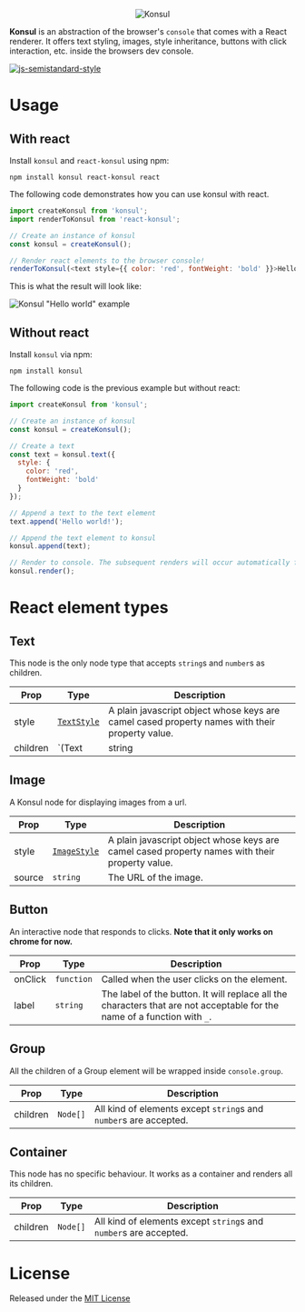 <p align="center">
  <img src="https://www.dropbox.com/s/3wfhnivj3pad9hv/konsul-logo-small.png?dl=1" alt="Konsul" />
</p>

**Konsul** is an abstraction of the browser's `console` that comes with a React renderer. It offers text styling, images, style inheritance, buttons with click interaction, etc. inside the browsers dev console.

[![js-semistandard-style](https://cdn.rawgit.com/flet/semistandard/master/badge.svg)](https://github.com/Flet/semistandard)

# Usage
## With react
Install `konsul` and `react-konsul` using npm:

```
npm install konsul react-konsul react
```

The following code demonstrates how you can use konsul with react.

```js
import createKonsul from 'konsul';
import renderToKonsul from 'react-konsul';

// Create an instance of konsul
const konsul = createKonsul();

// Render react elements to the browser console!
renderToKonsul(<text style={{ color: 'red', fontWeight: 'bold' }}>Hello world!</text>, konsul);
```

This is what the result will look like:

![Konsul "Hello world" example](https://www.dropbox.com/s/cyzs5imu6384voc/konsul-hello-world.jpg?dl=1)

## Without react
Install `konsul` via npm:

```
npm install konsul
```

The following code is the previous example but without react:

```js
import createKonsul from 'konsul';

// Create an instance of konsul
const konsul = createKonsul();

// Create a text
const text = konsul.text({
  style: {
    color: 'red',
    fontWeight: 'bold'
  }
});

// Append a text to the text element
text.append('Hello world!');

// Append the text element to konsul
konsul.append(text);

// Render to console. The subsequent renders will occur automatically for example by updating the style or children.
konsul.render();
```

# React element types
## Text
This node is the only node type that accepts `string`s and `number`s as children.

| Prop | Type | Description |
| --- | --- | --- |
| style | [`TextStyle`](https://github.com/mohebifar/konsul/blob/master/src/types/styles.js#L13) | A plain javascript object whose keys are camel cased property names with their property value. |
| children | `(Text|string|number)[]` | Only `Text`s, `string`s and `number`s are accepted as a Text's children |

## Image
A Konsul node for displaying images from a url.

| Prop | Type | Description |
| --- | --- | --- |
| style | [`ImageStyle`](https://github.com/mohebifar/konsul/blob/master/src/types/styles.js#L20) | A plain javascript object whose keys are camel cased property names with their property value. |
| source | `string` | The URL of the image. |

## Button
An interactive node that responds to clicks. **Note that it only works on chrome for now.**

| Prop | Type | Description |
| --- | --- | --- |
| onClick | `function` | Called when the user clicks on the element. |
| label | `string` | The label of the button. It will replace all the characters that are not acceptable for the name of a function with `_`. |

## Group
All the children of a Group element will be wrapped inside `console.group`.

| Prop | Type | Description |
| --- | --- | --- |
| children | `Node[]` | All kind of elements except `string`s and `number`s are accepted. |

## Container
This node has no specific behaviour. It works as a container and renders all its children.


| Prop | Type | Description |
| --- | --- | --- |
| children | `Node[]` | All kind of elements except `string`s and `number`s are accepted. |

# License
Released under the [MIT License](https://mohebifar.mit-license.org/)
